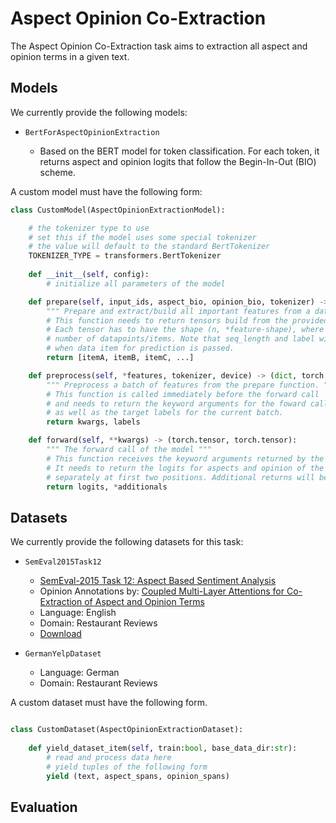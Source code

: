 # Aspect Opinion Co-Extraction

The Aspect Opinion Co-Extraction task aims to extraction all aspect and opinion terms in a given text.

## Models

We currently provide the following models:

- `BertForAspectOpinionExtraction`

    - Based on the BERT model for token classification. For each token, it returns aspect and opinion logits that follow the Begin-In-Out (BIO) scheme.


A custom model must have the following form:
```python
class CustomModel(AspectOpinionExtractionModel):

    # the tokenizer type to use
    # set this if the model uses some special tokenizer
    # the value will default to the standard BertTokenizer
    TOKENIZER_TYPE = transformers.BertTokenizer
    
    def __init__(self, config):
        # initialize all parameters of the model

    def prepare(self, input_ids, aspect_bio, opinion_bio, tokenizer) -> list:
        """ Prepare and extract/build all important features from a dataset item. """
        # This function needs to return tensors build from the provided features. 
        # Each tensor has to have the shape (n, *feature-shape), where n is the 
        # number of datapoints/items. Note that seq_length and label will be None 
        # when data item for prediction is passed.
        return [itemA, itemB, itemC, ...]

    def preprocess(self, *features, tokenizer, device) -> (dict, torch.tensor):
        """ Preprocess a batch of features from the prepare function. """
        # This function is called immediately before the forward call
        # and needs to return the keyword arguments for the foward call 
        # as well as the target labels for the current batch.
        return kwargs, labels

    def forward(self, **kwargs) -> (torch.tensor, torch.tensor):
        """ The forward call of the model """
        # This function receives the keyword arguments returned by the preprocess function.
        # It needs to return the logits for aspects and opinion of the current batch 
        # separately at first two positions. Additional returns will be ignored.
        return logits, *additionals

```

## Datasets

We currently provide the following datasets for this task:

- `SemEval2015Task12`
    - [SemEval-2015 Task 12: Aspect Based Sentiment Analysis](https://www.aclweb.org/anthology/S15-2082/)
    - Opinion Annotations by: [Coupled Multi-Layer Attentions
for Co-Extraction of Aspect and Opinion Terms](https://www.aaai.org/Conferences/AAAI/2017/PreliminaryPapers/15-Wang-W-14441.pdf)
    - Language: English
    - Domain: Restaurant Reviews
    - [Download](https://github.com/happywwy/Coupled-Multi-layer-Attentions/tree/master/util/data_semEval)

- `GermanYelpDataset`
    - Language: German
    - Domain: Restaurant Reviews

A custom dataset must have the following form.
```python

class CustomDataset(AspectOpinionExtractionDataset):
    
    def yield_dataset_item(self, train:bool, base_data_dir:str):
        # read and process data here
        # yield tuples of the following form 
        yield (text, aspect_spans, opinion_spans)

```

## Evaluation
